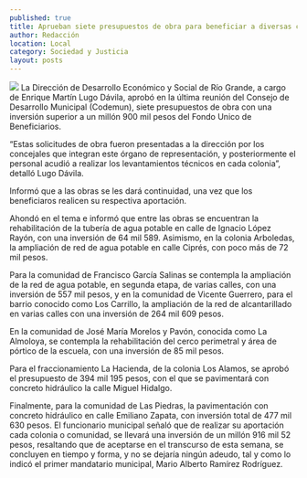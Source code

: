 ```yaml
---
published: true
title: Aprueban siete presupuestos de obra para beneficiar a diversas comunidades
author: Redacción
location: Local
category: Sociedad y Justicia
layout: posts
---
```


![](http://i.imgur.com/2ZfKI7xm.jpg)
La Dirección de Desarrollo Económico y Social de Río Grande, a cargo de Enrique Martín Lugo Dávila, aprobó en la última reunión del Consejo de Desarrollo Municipal (Codemun), siete presupuestos de obra con una inversión superior a un millón 900 mil pesos del Fondo Unico de Beneficiarios.

“Estas solicitudes de obra fueron presentadas a la dirección por los concejales que integran este órgano de representación, y posteriormente el personal acudió a realizar los levantamientos técnicos en cada colonia”, detalló Lugo Dávila.

Informó que a las obras se les dará continuidad, una vez que los beneficiaros realicen su  respectiva aportación.

Ahondó en el tema e informó que entre las obras se encuentran la rehabilitación de la tubería de agua potable en calle de Ignacio López Rayón, con una inversión de 64 mil 589. Asimismo, en la colonia Arboledas, la ampliación de red de agua potable en calle Ciprés, con poco más de 72 mil pesos. 

Para la comunidad de Francisco García Salinas se contempla la ampliación de la red de agua potable, en segunda etapa, de varias calles, con una inversión de 557 mil pesos, y en la comunidad de Vicente Guerrero, para el barrio conocido como Los Carrillo, la ampliación de la red de alcantarillado en varias calles con una inversión de 264 mil 609 pesos.

En la comunidad de José María Morelos y Pavón, conocida como La Almoloya, se contempla la rehabilitación del cerco perimetral y área de pórtico de la escuela, con una inversión de 85 mil pesos.

Para el fraccionamiento La Hacienda, de la colonia Los Alamos, se aprobó el presupuesto de 394 mil 195 pesos, con el que se pavimentará con concreto hidráulico la calle Miguel Hidalgo.

Finalmente, para la comunidad de Las Piedras, la pavimentación con concreto hidráulico en calle Emiliano Zapata, con inversión total de 477 mil 630 pesos.
El funcionario municipal señaló que de realizar su aportación cada colonia o comunidad, se llevará una inversión de un millón 916 mil 52 pesos, resaltando que de aceptarse en el transcurso de esta semana, se concluyen en tiempo y forma, y no se dejaría ningún adeudo, tal y como lo indicó el primer mandatario municipal, Mario Alberto Ramírez Rodríguez.
